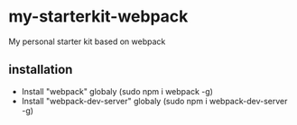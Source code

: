 # my-starterkit-webpack
My personal starter kit based on webpack

## installation
* Install "webpack" globaly (sudo npm i webpack -g)
* Install "webpack-dev-server" globaly (sudo npm i webpack-dev-server -g)
